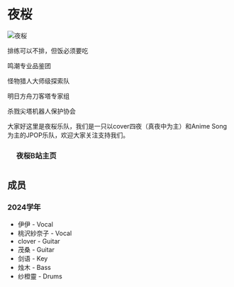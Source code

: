 # 夜桜

![夜桜](/department/band/yozakura/logo.jpg)

排练可以不排，但饭必须要吃

鸣潮专业品鉴团

怪物猎人大师级探索队

明日方舟刀客塔专家组

杀戮尖塔机器人保护协会

大家好这里是夜桜乐队，我们是一只以cover四夜（真夜中为主）和Anime Song为主的JPOP乐队，欢迎大家关注支持我们。

<a href="https://space.bilibili.com/3546785259718771" target="_blank" rel="noopener noreferrer" style="display: inline-block; padding: 0.625rem 1.25rem; font-size: 1rem; font-weight: 600; color: var(--vp-button-brand-text); background-color: var(--vp-button-brand-bg); border: 1px solid var(--vp-button-brand-border); border-radius: 20px; text-decoration: none; transition: color 0.25s, border-color 0.25s, background-color 0.25s;">
  夜桜B站主页
</a>

## 成员

### 2024学年

- 伊伊 - Vocal
- 桃沢紗奈子 - Vocal
- clover - Guitar
- 茂桑 - Guitar
- 剑语 - Key
- 烛木 - Bass
- 纱橙靈 - Drums
